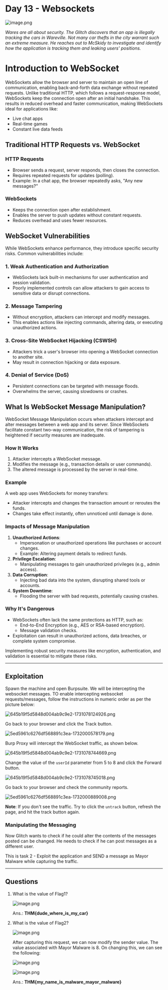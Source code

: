 # Day 13 - Websockets

![image.png](images/image.png)

*Wares are all about security. The Glitch discovers that an app is illegally tracking the cars in Wareville. Not many car thefts in the city warrant such an extreme measure. He reaches out to McSkidy to investigate and identify how the application is tracking them and leaking users' positions.*

# Introduction to WebSocket

WebSockets allow the browser and server to maintain an open line of communication, enabling back-and-forth data exchange without repeated requests. Unlike traditional HTTP, which follows a request-response model, WebSockets keep the connection open after an initial handshake. This results in reduced overhead and faster communication, making WebSockets ideal for applications like:

- Live chat apps
- Real-time games
- Constant live data feeds

## Traditional HTTP Requests vs. WebSocket

### HTTP Requests

- Browser sends a request, server responds, then closes the connection.
- Requires repeated requests for updates (polling).
- Example: In a chat app, the browser repeatedly asks, "Any new messages?"

### WebSockets

- Keeps the connection open after establishment.
- Enables the server to push updates without constant requests.
- Reduces overhead and uses fewer resources.

## WebSocket Vulnerabilities

While WebSockets enhance performance, they introduce specific security risks. Common vulnerabilities include:

### 1. Weak Authentication and Authorization

- WebSockets lack built-in mechanisms for user authentication and session validation.
- Poorly implemented controls can allow attackers to gain access to sensitive data or disrupt connections.

### 2. Message Tampering

- Without encryption, attackers can intercept and modify messages.
- This enables actions like injecting commands, altering data, or executing unauthorized actions.

### 3. Cross-Site WebSocket Hijacking (CSWSH)

- Attackers trick a user's browser into opening a WebSocket connection to another site.
- May result in connection hijacking or data exposure.

### 4. Denial of Service (DoS)

- Persistent connections can be targeted with message floods.
- Overwhelms the server, causing slowdowns or crashes.

## What Is WebSocket Message Manipulation?

WebSocket Message Manipulation occurs when attackers intercept and alter messages between a web app and its server. Since WebSockets facilitate constant two-way communication, the risk of tampering is heightened if security measures are inadequate.

### How It Works

1. Attacker intercepts a WebSocket message.
2. Modifies the message (e.g., transaction details or user commands).
3. The altered message is processed by the server in real-time.

### Example

A web app uses WebSockets for money transfers:

- Attacker intercepts and changes the transaction amount or reroutes the funds.
- Changes take effect instantly, often unnoticed until damage is done.

### Impacts of Message Manipulation

1. **Unauthorized Actions**:
    - Impersonation or unauthorized operations like purchases or account changes.
    - Example: Altering payment details to redirect funds.
2. **Privilege Escalation**:
    - Manipulating messages to gain unauthorized privileges (e.g., admin access).
3. **Data Corruption**:
    - Injecting bad data into the system, disrupting shared tools or accounts.
4. **System Downtime**:
    - Flooding the server with bad requests, potentially causing crashes.

### Why It's Dangerous

- WebSockets often lack the same protections as HTTP, such as:
    - End-to-End Encryption (e.g., AES or RSA-based encryption).
    - Message validation checks.
- Exploitation can result in unauthorized actions, data breaches, or complete system compromise.

Implementing robust security measures like encryption, authentication, and validation is essential to mitigate these risks.

---

## Exploitation

Spawn the machine and open Burpsuite. We will be intercepting the websocket messages. TO enable intercepting websocket requests/messages, follow the instructions in numeric order as per the picture below:

![645b19f5d5848d004ab9c9e2-1731078124926.png](images/645b19f5d5848d004ab9c9e2-1731078124926.png)

Go back to your browser and click the Track button.

![5ed5961c6276df568891c3ea-1732000578179.png](images/5ed5961c6276df568891c3ea-1732000578179.png)

Burp Proxy will intercept the WebSocket traffic, as shown below.

![645b19f5d5848d004ab9c9e2-1731078744669.png](images/645b19f5d5848d004ab9c9e2-1731078744669.png)

Change the value of the `userId` parameter from 5 to 8 and click the Forward button.

![645b19f5d5848d004ab9c9e2-1731078745018.png](images/645b19f5d5848d004ab9c9e2-1731078745018.png)

Go back to your browser and check the community reports.

![5ed5961c6276df568891c3ea-1732000889008.png](images/5ed5961c6276df568891c3ea-1732000889008.png)

**Note**: If you don't see the traffic. Try to click the `untrack` button, refresh the page, and hit the track button again.

### Manipulating the Messaging

Now Glitch wants to check if he could alter the contents of the messages posted can be changed. He needs to check if he can post messages as a different user.

This is task 2 - Exploit the application and SEND a message as Mayor Malware while capturing the traffic.

---

## Questions

1. What is the value of Flag1?
    
    ![image.png](images/image%201.png)
    
    Ans.: **THM{dude_where_is_my_car}**
    
2. What is the value of Flag2?
    
    ![image.png](images/image%202.png)
    
    After capturing this request, we can now modify the sender value. The value associated with Mayor Malware is 8. On changing this, we can see the following:
    
    ![image.png](images/image%203.png)
    
    ![image.png](images/image%204.png)
    
    Ans.: **THM{my_name_is_malware_mayor_malware}**